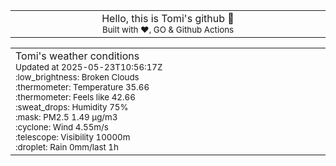 
<div align="center">
<table>
<tbody>
<td align="center">
<img width="2000" height="0"><br>
Hello, this is Tomi's github 👋<br>
<sup>Built with ❤️, GO & Github Actions</sup><br>
<img width="2000" height="0">
</td>
</tbody>
</table>
</div>
<table>
<tbody>
<td align="left">
<img width="2000" height="0"><br>
Tomi's weather conditions<br>
<sup>Updated at 2025-05-23T10:56:17Z</sup><br>
<sup>:low_brightness: Broken Clouds</sup><br>
<sup>:thermometer: Temperature 35.66 </sup><br>
<sup>:thermometer: Feels like 42.66</sup><br>
<sup>:sweat_drops: Humidity 75%</sup><br>
<sup>:mask: PM2.5 1.49 μg/m3</sup><br>
<sup>:cyclone: Wind 4.55m/s </sup><br>
<sup>:telescope: Visibility 10000m </sup><br>
<sup>:droplet: Rain 0mm/last 1h </sup><br>
<img width="2000" height="0">
</td>
<td align="left">
<img width="2000" height="0"><br>
<br>
<img width="2000" height="0">
</td>
</tbody>
</table>
</div>
    